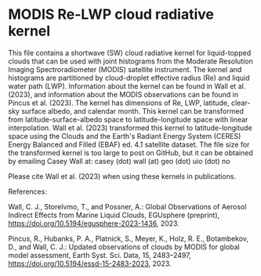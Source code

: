 # MODIS Re-LWP cloud radiative kernel
This file contains a shortwave (SW) cloud radiative kernel for liquid-topped clouds that can be used with joint histograms from the Moderate Resolution Imaging Spectroradiometer (MODIS) satellite instrument. The kernel and histograms are partitioned by cloud-droplet effective radius (Re) and liquid water path (LWP). Information about the kernel can be found in Wall et al. (2023), and information about the MODIS observations can be found in Pincus et al. (2023). The kernel has dimensions of Re, LWP, latitude, clear-sky surface albedo, and calendar month. This kernel can be transformed from latitude-surface-albedo space to latitude-longitude space with linear interpolation. Wall et al. (2023) transformed this kernel to latitude-longitude space using the Clouds and the Earth's Radiant Energy System (CERES) Energy Balanced and Filled (EBAF) ed. 4.1 satellite dataset. The file size for the transformed kernel is too large to post on GitHub, but it can be obtained by emailing Casey Wall at: casey (dot) wall (at) geo (dot) uio (dot) no

Please cite Wall et al. (2023) when using these kernels in publications.

References:

Wall, C. J., Storelvmo, T., and Possner, A.: Global Observations of Aerosol Indirect Effects from Marine Liquid Clouds, EGUsphere (preprint), https://doi.org/10.5194/egusphere-2023-1436, 2023.

Pincus, R., Hubanks, P. A., Platnick, S., Meyer, K., Holz, R. E., Botambekov, D., and Wall, C. J.: Updated observations of clouds by MODIS for global model assessment, Earth Syst. Sci. Data, 15, 2483–2497, https://doi.org/10.5194/essd-15-2483-2023, 2023.
